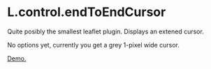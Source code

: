 # L.control.endToEndCursor


Quite posibly the smallest leaflet plugin. Displays an extened cursor.

No options yet, currently you get a grey 1-pixel wide cursor.

[Demo.](http://rhysallister.github.io/endtoend/entoend.html)